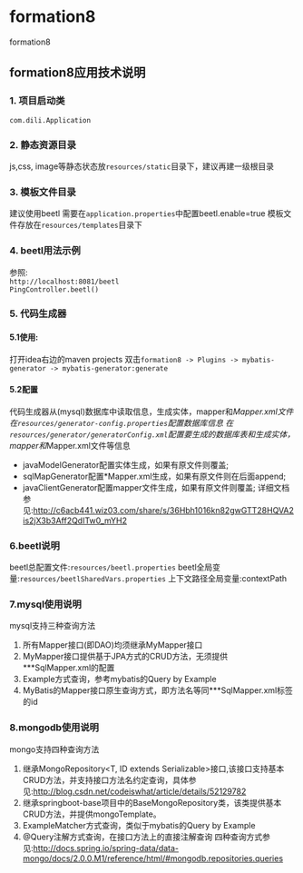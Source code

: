 # formation8
formation8

## formation8应用技术说明

### 1. 项目启动类
`com.dili.Application`
### 2. 静态资源目录
js,css, image等静态状态放`resources/static`目录下，建议再建一级根目录
### 3. 模板文件目录
建议使用beetl
需要在`application.properties`中配置beetl.enable=true
模板文件存放在`resources/templates`目录下
### 4. beetl用法示例
参照:<br/>
`http://localhost:8081/beetl`<br/>
`PingController.beetl()`
### 5. 代码生成器
#### 5.1使用:
打开idea右边的maven projects 
双击`formation8 -> Plugins -> mybatis-generator -> mybatis-generator:generate`
#### 5.2配置
代码生成器从(mysql)数据库中读取信息，生成实体，mapper和*Mapper.xml文件
在`resources/generator-config.properties`配置数据库信息
在`resources/generator/generatorConfig.xml`配置要生成的数据库表和生成实体，mapper和*Mapper.xml文件等信息
- javaModelGenerator配置实体生成，如果有原文件则覆盖;
- sqlMapGenerator配置*Mapper.xml生成，如果有原文件则在后面append;
- javaClientGenerator配置mapper文件生成，如果有原文件则覆盖;
详细文档参见:http://c6acb441.wiz03.com/share/s/36Hbh1016kn82gwGTT28HQVA2is2jX3b3Aff2QdITw0_mYH2
### 6.beetl说明
beetl总配置文件:`resources/beetl.properties`
beetl全局变量:`resources/beetlSharedVars.properties`
上下文路径全局变量:contextPath
### 7.mysql使用说明
mysql支持三种查询方法
1. 所有Mapper接口(即DAO)均须继承MyMapper接口
2. MyMapper接口提供基于JPA方式的CRUD方法，无须提供***SqlMapper.xml的配置
3. Example方式查询，参考mybatis的Query by Example
4. MyBatis的Mapper接口原生查询方式，即方法名等同***SqlMapper.xml标签的id
### 8.mongodb使用说明
mongo支持四种查询方法
1. 继承MongoRepository<T, ID extends Serializable>接口,该接口支持基本CRUD方法，并支持接口方法名约定查询，具体参见:http://blog.csdn.net/codeiswhat/article/details/52129782
2. 继承springboot-base项目中的BaseMongoRepository<E>类，该类提供基本CRUD方法，并提供mongoTemplate。
3. ExampleMatcher方式查询，类似于mybatis的Query by Example
4. @Query注解方式查询，在接口方法上的直接注解查询
四种查询方式参见:http://docs.spring.io/spring-data/data-mongo/docs/2.0.0.M1/reference/html/#mongodb.repositories.queries

